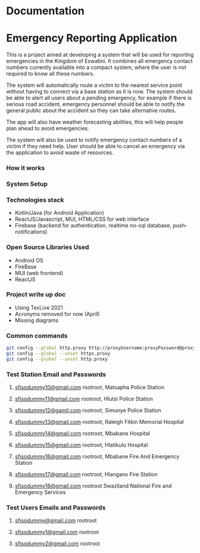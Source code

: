 # Documentation

# Emergency Reporting Application

This is a project aimed at developing a system that will be used for reporting emergencies in the Kingdom of Eswatini. It
combines all emergency contact numbers currently available into a compact system, where the user is not required to
know all these numbers.

The system will automatically route a victim to the nearest service point without having to connect via a base station
as it is now.
The system should be able to alert all users about a pending emergency, for example if there is serious road accident,
emergency personnel should be able to notify the general public about the accident so they can take alternative routes.

The app will also have weather forecasting abilities, this will help people plan ahead to avoid emergencies.

The system will also be used to notify emergency contact numbers of a victim if they need help. User should be able to
cancel an emergency via the application to avoid waste of resources.

### How it works

### System Setup

### Technologies stack

- Kotlin/Java (for Android Application)
- ReactJS/Javascript, MUI, HTML/CSS for web interface
- Firebase (backend for authentication, realtime no-sql database, push-notifications)

### Open Source Libraries Used

- Android OS
- FireBase
- MUI (web frontend)
- ReactJS 

### Project write up doc

- Using TexLive 2021
- Acronyms removed for now (April)
- Missing diagrams



### Common commands

```bash
git config --global http.proxy http://proxyUsername:proxyPassword@proxy.server.com:port
git config --global --unset https.proxy
git config --global --unset http.proxy
```

### Test Station Email and Passwords

1. sfisodummy10@gmail.com rootroot, Matsapha Police Station

2. sfisodummy11@gmail.com rootroot, Hlutsi Police Station

3. sfisodummy12@gamil.com rootroot, Simunye Police Station

4. sfisodummy13@gmail.com rootroot, Raleigh Fitkin Memorial Hospital

5. sfisodummy14@gmail.com rootroot, Mbabane Hospital

6. sfisodummy15@gmail.com rootroot, Hlatikulu Hospital

7. sfisodummy16@gmail.com rootroot, Mbabane Fire And Emergency Station

8. sfisodummy17@gmail.com rootroot, Hlangano Fire Station

9. sfisodummy18@gmail.com rootroot Swaziland National Fire and Emergency Services





### Test Users Emails and Passwords

1. sfisodummy@gmail.com rootroot

2. sfisodummy1@gmail.com rootroot

3. sfisodummy2@gmail.com rootroot
